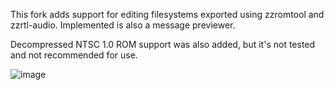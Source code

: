 This fork adds support for editing filesystems exported using zzromtool and zzrtl-audio.
Implemented is also a message previewer.

Decompressed NTSC 1.0 ROM support was also added, but it's not tested and not recommended for use.

![image](https://user-images.githubusercontent.com/43761362/130128831-bec60cd7-cf15-42c4-9bcf-53de1ab5ab49.png)
